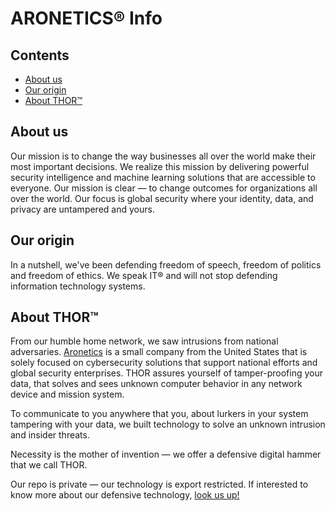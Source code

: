 ARONETICS® Info
================

## Contents

* [About us](#about-us)
* [Our origin](#origin)
* [About THOR™](#about-thor)

## About us
Our mission is to change the way businesses all over the world make their most important decisions. We realize this mission by delivering powerful security intelligence and machine learning solutions that are accessible to everyone. Our mission is clear — to change outcomes for organizations all over the world. Our focus is global security where your identity, data, and privacy are untampered and yours.

## Our origin
In a nutshell, we've been defending freedom of speech, freedom of politics and freedom of ethics. We speak IT® and will not stop defending information technology systems. 

## About THOR™
From our humble home network, we saw intrusions from national adversaries. [Aronetics](https://www.aronetics.com) is a small company from the United States that is solely focused on cybersecurity solutions that support national efforts and global security enterprises. THOR assures yourself of tamper-proofing your data, that solves and sees unknown computer behavior in any network device and mission system.

To communicate to you anywhere that you, about lurkers in your system tampering with your data, we built technology to solve an unknown intrusion and insider threats.

Necessity is the mother of invention —  we offer a defensive digital hammer that we call THOR.

Our repo is private — our technology is export restricted. If interested to know more about our defensive technology, [look us up!](https://linktr.ee/aronetics)


